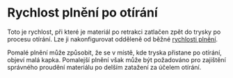 Rychlost plnění po otírání
====
Toto je rychlost, při které je materiál po retrakci zatlačen zpět do trysky po procesu otírání. Lze ji nakonfigurovat odděleně od běžné [rychlosti plnění](../travel/retraction_prime_speed.md).

Pomalé plnění může způsobit, že se v místě, kde tryska přistane po otírání, objeví malá kapka. Pomalejší plnění však může být požadováno pro zajištění správného proudění materiálu po delším zatažení za účelem otírání.